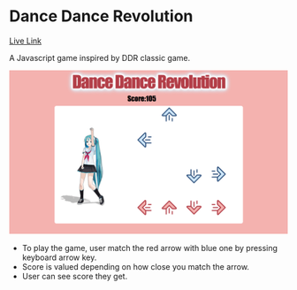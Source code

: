 # Dance Dance Revolution
[Live Link](https://aivytran.github.io/ddr.html)

A Javascript game inspired by DDR classic game.

<img src="docs/images/DDR1.png" alt="Event Ticket" />

- To play the game, user match the red arrow with blue one by pressing keyboard arrow key.
- Score is valued depending on how close you match the arrow. 
- User can see score they get.
